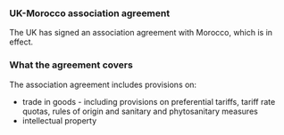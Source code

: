 ### UK-Morocco association agreement

The UK has signed an association agreement with Morocco, which is in effect.

### What the agreement covers

The association agreement includes provisions on:

- trade in goods - including provisions on preferential tariffs, tariff rate quotas, rules of origin and sanitary and phytosanitary measures
- intellectual property
